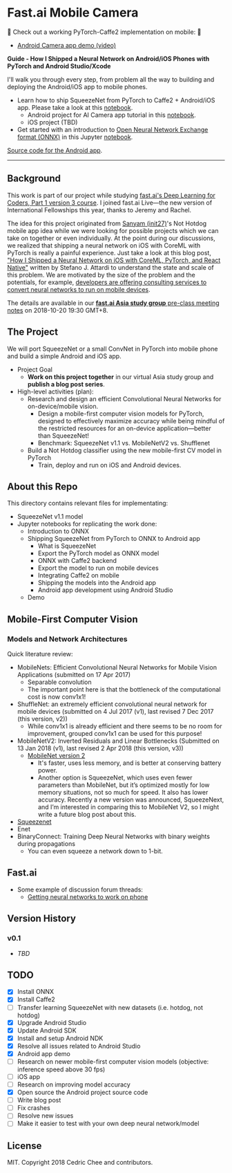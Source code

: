 # Fast.ai Mobile Camera

:tada: Check out a working PyTorch-Caffe2 implementation on mobile: :tada:

- [Android Camera app demo (video)](https://youtu.be/TYkoaVNCMos)

**Guide - How I Shipped a Neural Network on Android/iOS Phones with PyTorch and Android Studio/Xcode**

I'll walk you through every step, from problem all the way to building and deploying the Android/iOS app to mobile phones.

- Learn how to ship SqueezeNet from PyTorch to Caffe2 + Android/iOS app. Please take a look at this [notebook](https://nbviewer.jupyter.org/github/cedrickchee/data-science-notebooks/blob/master/notebooks/deep_learning/fastai_mobile/shipping_squeezenet_from_pytorch_to_android.ipynb).
  - Android project for AI Camera app tutorial in this [notebook](https://nbviewer.jupyter.org/github/cedrickchee/data-science-notebooks/blob/master/notebooks/deep_learning/fastai_mobile/shipping_squeezenet_from_pytorch_to_android.ipynb#Fast.ai-Mobile-Camera-Project).
  - iOS project (TBD)
- Get started with an introduction to [Open Neural Network Exchange format (ONNX)](https://onnx.ai/) in this Jupyter [notebook](https://nbviewer.jupyter.org/github/cedrickchee/data-science-notebooks/blob/master/notebooks/deep_learning/fastai_mobile/onnx_from_pytorch_to_caffe2.ipynb).

[Source code for the Android app](https://github.com/cedrickchee/pytorch-android).

---

## Background

This work is part of our project while studying [fast.ai's Deep Learning for Coders, Part 1 version 3 course](https://forums.fast.ai/c/part1-v3). I joined fast.ai Live—the new version of International Fellowships this year, thanks to Jeremy and Rachel.

The idea for this project originated from [Sanyam (init27)](https://forums.fast.ai/u/init_27)'s Not Hotdog mobile app idea while we were looking for possible projects which we can take on together or even individually. At the point during our discussions, we realized that shipping a neural network on iOS with CoreML with PyTorch is really a painful experience. Just take a look at this blog post, ["How I Shipped a Neural Network on iOS with CoreML, PyTorch, and React Native"](https://attardi.org/pytorch-and-coreml) written by Stefano J. Attardi to understand the state and scale of this problem. We are motivated by the size of the problem and the potentials, for example, [developers are offering consulting services to convert neural networks to run on mobile devices](http://machinethink.net/faster-neural-networks/).

The details are available in our [**fast.ai Asia study group** pre-class meeting notes](https://hackmd.io/s/Sk5tydOjQ) on 2018-10-20 19:30 GMT+8.

## The Project

We will port SqueezeNet or a small ConvNet in PyTorch into mobile phone and build a simple Android and iOS app.

- Project Goal
  - **Work on this project together** in our virtual Asia study group and **publish a blog post series**.
- High-level activities (plan):
  - Research and design an efficient Convolutional Neural Networks for on-device/mobile vision.
    - Design a mobile-first computer vision models for PyTorch, designed to effectively maximize accuracy while being mindful of the restricted resources for an on-device application—better than SqueezeNet!
    - Benchmark: SqueezeNet v1.1 vs. MobileNetV2 vs. Shufflenet
  - Build a Not Hotdog classifier using the new mobile-first CV model in PyTorch
    - Train, deploy and run on iOS and Android devices.

## About this Repo

This directory contains relevant files for implementating:
- SqueezeNet v1.1 model
- Jupyter notebooks for replicating the work done:
  - Introduction to ONNX
  - Shipping SqueezeNet from PyTorch to ONNX to Android app
    - What is SqueezeNet
    - Export the PyTorch model as ONNX model
    - ONNX with Caffe2 backend
    - Export the model to run on mobile devices
    - Integrating Caffe2 on mobile
    - Shipping the models into the Android app
    - Android app development using Android Studio
  - Demo

## Mobile-First Computer Vision

### Models and Network Architectures

Quick literature review:

- MobileNets: Efficient Convolutional Neural Networks for Mobile Vision Applications (submitted on 17 Apr 2017)
  - Separable convolution
  - The important point here is that the bottleneck of the computational cost is now conv1x1!
- ShuffleNet: an extremely efficient convolutional neural network for mobile devices (submitted on 4 Jul 2017 (v1), last revised 7 Dec 2017 (this version, v2))
  - While conv1x1 is already efficient and there seems to be no room for improvement, grouped conv1x1 can be used for this purpose!
- MobileNetV2: Inverted Residuals and Linear Bottlenecks (Submitted on 13 Jan 2018 (v1), last revised 2 Apr 2018 (this version, v3))
  - [MobileNet version 2](http://machinethink.net/blog/mobilenet-v2/)
    - It's faster, uses less memory, and is better at conserving battery power.
    - Another option is SqueezeNet, which uses even fewer parameters than MobileNet, but it’s optimized mostly for low memory situations, not so much for speed. It also has lower accuracy. Recently a new version was announced, SqueezeNext, and I’m interested in comparing this to MobileNet V2, so I might write a future blog post about this.
- [Squeezenet](https://github.com/DeepScale/SqueezeNet)
- Enet
- BinaryConnect: Training Deep Neural Networks with binary weights during propagations
  - You can even squeeze a network down to 1-bit.

## Fast.ai

- Some example of discussion forum threads:
  - [Getting neural networks to work on phone](https://forums.fast.ai/t/getting-neural-networks-to-work-on-phone/2603)

## Version History

### v0.1

- _TBD_

## TODO

- [x] Install ONNX
- [x] Install Caffe2
- [ ] Transfer learning SqueezeNet with new datasets (i.e. hotdog, not hotdog)
- [x] Upgrade Android Studio
- [x] Update Android SDK
- [x] Install and setup Android NDK
- [x] Resolve all issues related to Android Studio
- [x] Android app demo
- [ ] Research on newer mobile-first computer vision models (objective: inference speed above 30 fps)
- [ ] iOS app
- [ ] Research on improving model accuracy
- [x] Open source the Android project source code
- [ ] Write blog post
- [ ] Fix crashes
- [ ] Resolve new issues
- [ ] Make it easier to test with your own deep neural network/model

## License

MIT. Copyright 2018 Cedric Chee and contributors.
